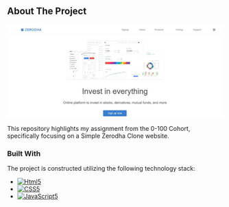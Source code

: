 <!-- ABOUT THE PROJECT -->
## About The Project

[![Product Name Screen Shot][product-screenshot]](https://nikhilghode.github.io/ZerodhaCloneAssignment/)

This repository highlights my assignment from the 0-100 Cohort, specifically focusing on a Simple Zerodha Clone website.

### Built With

The project is constructed utilizing the following technology stack:

* [![Html5][HTML]][Html-url]
* [![CSS5][CSS]][Css-url]
* [![JavaScript5][JavaScript]][javascript-url]


<!-- MARKDOWN LINKS & IMAGES -->
<!-- https://www.markdownguide.org/basic-syntax/#reference-style-links -->

[product-screenshot]: screenshot/screenshot.JPG
[HTML]: https://img.shields.io/badge/HTML-239120?style=for-the-badge&logo=html5&logoColor=white
[Html-url]: https://www.w3schools.com/html/
[CSS]: https://img.shields.io/badge/CSS-239120?&style=for-the-badge&logo=css3&logoColor=white
[Css-url]: https://www.w3schools.com/css/
[JavaScript]: https://img.shields.io/badge/JavaScript-F7DF1E?style=for-the-badge&logo=javascript&logoColor=black
[javascript-url]: https://www.w3schools.com/js/